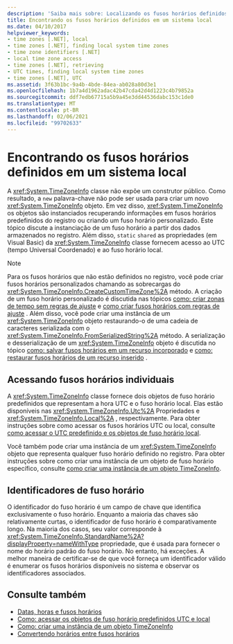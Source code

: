 ```yaml
---
description: 'Saiba mais sobre: Localizando os fusos horários definidos em um sistema local'
title: Encontrando os fusos horários definidos em um sistema local
ms.date: 04/10/2017
helpviewer_keywords:
- time zones [.NET], local
- time zones [.NET], finding local system time zones
- time zone identifiers [.NET]
- local time zone access
- time zones [.NET], retrieving
- UTC times, finding local system time zones
- time zones [.NET], UTC
ms.assetid: 3f63b1bc-9a4b-4bde-84ea-ab028a80d3e1
ms.openlocfilehash: 1b7a4d1962adac42b47cda42d4d1223c4b79852a
ms.sourcegitcommit: ddf7edb67715a5b9a45e3dd44536dabc153c1de0
ms.translationtype: MT
ms.contentlocale: pt-BR
ms.lasthandoff: 02/06/2021
ms.locfileid: "99702633"
---
```

# <a name="finding-the-time-zones-defined-on-a-local-system"></a>Encontrando os fusos horários definidos em um sistema local

A <xref:System.TimeZoneInfo> classe não expõe um construtor público. Como resultado, a `new` palavra-chave não pode ser usada para criar um novo <xref:System.TimeZoneInfo> objeto. Em vez disso, <xref:System.TimeZoneInfo> os objetos são instanciados recuperando informações em fusos horários predefinidos do registro ou criando um fuso horário personalizado. Este tópico discute a instanciação de um fuso horário a partir dos dados armazenados no registro. Além disso, `static` `shared` as propriedades (em Visual Basic) da <xref:System.TimeZoneInfo> classe fornecem acesso ao UTC (tempo Universal Coordenado) e ao fuso horário local.

> [!NOTE]
> Para os fusos horários que não estão definidos no registro, você pode criar fusos horários personalizados chamando as sobrecargas do <xref:System.TimeZoneInfo.CreateCustomTimeZone%2A> método. A criação de um fuso horário personalizado é discutida nas tópicos [como: criar zonas de tempo sem regras de ajuste](create-time-zones-without-adjustment-rules.md) e [como criar fusos horários com regras de ajuste](create-time-zones-with-adjustment-rules.md) . Além disso, você pode criar uma instância de um <xref:System.TimeZoneInfo> objeto restaurando-o de uma cadeia de caracteres serializada com o <xref:System.TimeZoneInfo.FromSerializedString%2A> método. A serialização e desserialização de um <xref:System.TimeZoneInfo> objeto é discutida no tópico [como: salvar fusos horários em um recurso incorporado](save-time-zones-to-an-embedded-resource.md) e [como: restaurar fusos horários de um recurso inserido](restore-time-zones-from-an-embedded-resource.md) .

## <a name="accessing-individual-time-zones"></a>Acessando fusos horários individuais

A <xref:System.TimeZoneInfo> classe fornece dois objetos de fuso horário predefinidos que representam a hora UTC e o fuso horário local. Elas estão disponíveis nas <xref:System.TimeZoneInfo.Utc%2A> Propriedades e <xref:System.TimeZoneInfo.Local%2A> , respectivamente. Para obter instruções sobre como acessar os fusos horários UTC ou local, consulte [como acessar o UTC predefinido e os objetos de fuso horário local](access-utc-and-local.md).

Você também pode criar uma instância de um <xref:System.TimeZoneInfo> objeto que representa qualquer fuso horário definido no registro. Para obter instruções sobre como criar uma instância de um objeto de fuso horário específico, consulte [como criar uma instância de um objeto TimeZoneInfo](instantiate-time-zone-info.md).

## <a name="time-zone-identifiers"></a>Identificadores de fuso horário

O identificador do fuso horário é um campo de chave que identifica exclusivamente o fuso horário. Enquanto a maioria das chaves são relativamente curtas, o identificador de fuso horário é comparativamente longo. Na maioria dos casos, seu valor corresponde à <xref:System.TimeZoneInfo.StandardName%2A?displayProperty=nameWithType> propriedade, que é usada para fornecer o nome do horário padrão do fuso horário. No entanto, há exceções. A melhor maneira de certificar-se de que você forneça um identificador válido é enumerar os fusos horários disponíveis no sistema e observar os identificadores associados.

## <a name="see-also"></a>Consulte também

- [Datas, horas e fusos horários](index.md)
- [Como: acessar os objetos de fuso horário predefinidos UTC e local](access-utc-and-local.md)
- [Como: criar uma instância de um objeto TimeZoneInfo](instantiate-time-zone-info.md)
- [Convertendo horários entre fusos horários](converting-between-time-zones.md)
